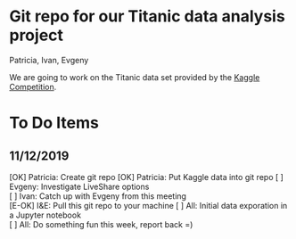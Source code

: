 # Git repo for our Titanic data analysis project

Patricia, Ivan, Evgeny

We are going to work on the Titanic data set provided by the [Kaggle Competition](https://www.kaggle.com/c/titanic/overview).




# To Do Items

## 11/12/2019

[OK] Patricia: Create git repo
[OK] Patricia: Put Kaggle data into git repo
[ ] Evgeny: Investigate LiveShare options  
[ ] Ivan: Catch up with Evgeny from this meeting  
[E-OK] I&E: Pull this git repo to your machine
[ ] All: Initial data exporation in a Jupyter notebook  
[ ] All: Do something fun this week, report back  =)
